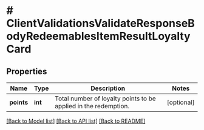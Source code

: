 # # ClientValidationsValidateResponseBodyRedeemablesItemResultLoyaltyCard

## Properties

Name | Type | Description | Notes
------------ | ------------- | ------------- | -------------
**points** | **int** | Total number of loyalty points to be applied in the redemption. | [optional]

[[Back to Model list]](../../README.md#models) [[Back to API list]](../../README.md#endpoints) [[Back to README]](../../README.md)
